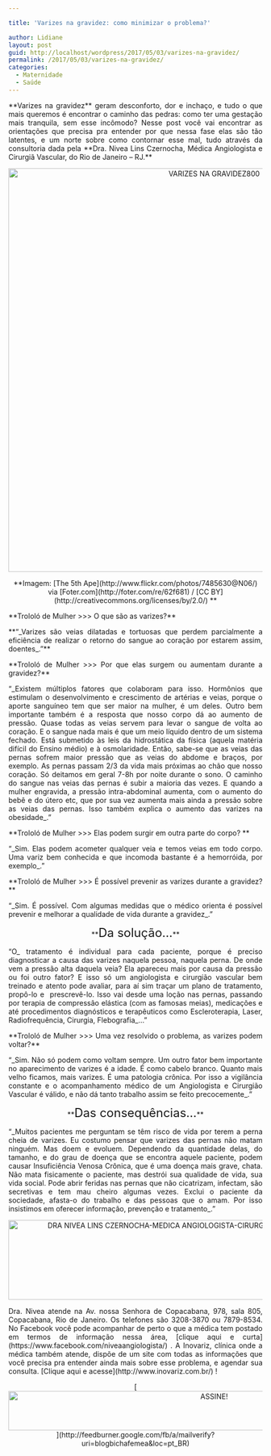 ```yaml
---

title: 'Varizes na gravidez: como minimizar o problema?'

author: Lidiane
layout: post
guid: http://localhost/wordpress/2017/05/03/varizes-na-gravidez/
permalink: /2017/05/03/varizes-na-gravidez/
categories:
  - Maternidade
  - Saúde
---
```

<p align="justify">
  **Varizes na gravidez** geram desconforto, dor e inchaço, e tudo o que mais queremos é encontrar o caminho das pedras: como ter uma gestação mais tranquila, sem esse incômodo? Nesse post você vai encontrar as orientações que precisa pra entender por que nessa fase elas são tão latentes, e um norte sobre como contornar esse mal, tudo através da consultoria dada pela **Dra. Nivea Lins Czernocha, Médica Angiologista e Cirurgiã Vascular, do Rio de Janeiro – RJ.**
</p>

<p align="center">
  <img class="alignnone size-full wp-image-13782" src="http://www.trololodemulher.com.br/blog/wp-content/uploads/2017/05/VARIZES-NA-GRAVIDEZ800.jpg" alt="VARIZES NA GRAVIDEZ800" width="800" height="800" />
</p>

<p align="center">
  **Imagem: [The 5th Ape](http://www.flickr.com/photos/7485630@N06/)  via [Foter.com](http://foter.com/re/62f681)  / [CC BY](http://creativecommons.org/licenses/by/2.0/) **
</p>

<p align="justify">
  **Trololó de Mulher >>> O que são as varizes?**
</p>

<p align="justify">
  **“_Varizes são veias dilatadas e tortuosas que perdem parcialmente a eficiência de realizar o retorno do sangue ao coração por estarem assim, doentes_.”**
</p>

<p align="justify">
  **Trololó de Mulher >>> Por que elas surgem ou aumentam durante a gravidez?**
</p>

<p align="justify">
  “_Existem múltiplos fatores que colaboram para isso. Hormônios que estimulam o desenvolvimento e crescimento de artérias e veias, porque o aporte sanguíneo tem que ser maior na mulher, é um deles. Outro bem importante também é a resposta que nosso corpo dá ao aumento de pressão. Quase todas as veias servem para levar o sangue de volta ao coração. E o sangue nada mais é que um meio líquido dentro de um sistema fechado. Está submetido às leis da hidrostática da física (aquela matéria difícil do Ensino médio) e à osmolaridade. Então, sabe-se que as veias das pernas sofrem maior pressão que as veias do abdome e braços, por exemplo. As pernas passam 2/3 da vida mais próximas ao chão que nosso coração. Só deitamos em geral 7-8h por noite durante o sono. O caminho do sangue nas veias das pernas é subir a maioria das vezes. E quando a mulher engravida, a pressão intra-abdominal aumenta, com o aumento do bebê e do útero etc, que por sua vez aumenta mais ainda a pressão sobre as veias das pernas. Isso também explica o aumento das varizes na obesidade_.”
</p>

<p align="justify">
  **Trololó de Mulher >>> Elas podem surgir em outra parte do corpo? **
</p>

<p align="justify">
  “_Sim. Elas podem acometer qualquer veia e temos veias em todo corpo. Uma variz bem conhecida e que incomoda bastante é a hemorróida, por exemplo_.”
</p>

<p align="justify">
  **Trololó de Mulher >>> É possível prevenir as varizes durante a gravidez?**
</p>

<p align="justify">
  “_Sim. É possível. Com algumas medidas que o médico orienta é possível prevenir e melhorar a qualidade de vida durante a gravidez_.”
</p>

<p align="center">
  **<span style="font-size: x-large;">Da solução…</span>**
</p>

<p align="justify">
  “O_ tratamento é individual para cada paciente, porque é preciso diagnosticar a causa das varizes naquela pessoa, naquela perna. De onde vem a pressão alta daquela veia? Ela apareceu mais por causa da pressão ou foi outro fator? E isso só um angiologista e cirurgião vascular bem treinado e atento pode avaliar, para aí sim traçar um plano de tratamento, propô-lo e  prescrevê-lo. Isso vai desde uma loção nas pernas, passando por terapia de compressão elástica (com as famosas meias), medicações e até procedimentos diagnósticos e terapêuticos como Escleroterapia, Laser, Radiofrequência, Cirurgia, Flebografia_&#8230;”
</p>

<p align="justify">
  **Trololó de Mulher >>> Uma vez resolvido o problema, as varizes podem voltar?**
</p>

<p align="justify">
  “_Sim. Não só podem como voltam sempre. Um outro fator bem importante no aparecimento de varizes é a idade. É como cabelo branco. Quanto mais velho ficamos, mais varizes. É uma patologia crônica. Por isso a vigilância constante e o acompanhamento médico de um Angiologista e Cirurgião Vascular é válido, e não dá tanto trabalho assim se feito precocemente_.”
</p>

<p align="center">
  **<span style="font-size: x-large;">Das consequências…</span>**
</p>

<p align="justify">
  “_Muitos pacientes me perguntam se têm risco de vida por terem a perna cheia de varizes. Eu costumo pensar que varizes das pernas não matam ninguém. Mas doem e evoluem. Dependendo da quantidade delas, do tamanho, e do grau de doença que se encontra aquele paciente, podem causar Insuficiência Venosa Crônica, que é uma doença mais grave, chata. Não mata fisicamente o paciente, mas destrói sua qualidade de vida, sua vida social. Pode abrir feridas nas pernas que não cicatrizam, infectam, são secretivas e tem mau cheiro algumas vezes. Exclui o paciente da sociedade, afasta-o do trabalho e das pessoas que o amam. Por isso insistimos em oferecer informação, prevenção e tratamento_.”
</p>

<p align="center">
  <img class="alignnone size-full wp-image-13779" src="http://www.trololodemulher.com.br/blog/wp-content/uploads/2017/05/DRA-NIVEA-LINS-CZERNOCHA-MEDICA-ANGIOLOGISTA-CIRURGIA-VASCULAR-RIO-DE-JANEIRO-RJ.jpg" alt="DRA NIVEA LINS CZERNOCHA-MEDICA ANGIOLOGISTA-CIRURGIA VASCULAR-RIO DE JANEIRO-RJ" width="800" height="158" />
</p>

<p align="justify">
  Dra. Nivea atende na Av. nossa Senhora de Copacabana, 978, sala 805, Copacabana, Rio de Janeiro. Os telefones são 3208-3870 ou 7879-8534. No Facebook você pode acompanhar de perto o que a médica tem postado em termos de informação nessa área, [clique aqui e curta](https://www.facebook.com/niveaangiologista/) . A Inovariz, clínica onde a médica também atende, dispõe de um site com todas as informações que você precisa pra entender ainda mais sobre esse problema, e agendar sua consulta. [Clique aqui e acesse](http://www.inovariz.com.br/) !
</p>

<p align="center">
  [<img class="alignnone size-full wp-image-10439" src="http://www.trololodemulher.com.br/blog/wp-content/uploads/2014/09/ASSINE.png" alt="ASSINE!" width="800" height="78" />](http://feedburner.google.com/fb/a/mailverify?uri=blogbichafemea&loc=pt_BR) 
</p>

<p align="justify">